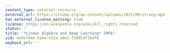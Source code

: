```yaml
---
content_type: external-resource
external_url: https://olsume.org/wp-content/uploads/2021/09/strang.mp4
has_external_license_warning: true
license: https://en.wikipedia.org/wiki/All_rights_reserved
status: ''
title: '*Linear Algebra and Deep Learning* (MP4)'
uid: 0a8e7d4e-5a4a-432a-a8e1-f38053f38df9
wayback_url: ''
---
```

